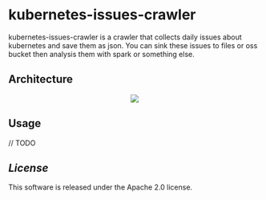 # kubernetes-issues-crawler
<p align="center"
    <img src="http://moyuan.oss-cn-beijing.aliyuncs.com/github/kubernetes-issues-crawler/arch.png"/>
</p>
kubernetes-issues-crawler is a crawler that collects daily issues about kubernetes and save them as json. You can sink these issues to files or oss bucket then analysis them with spark or something else.

## Architecture
<p align="center">
    <img src="http://moyuan.oss-cn-beijing.aliyuncs.com/github/kubernetes-issues-crawler/arch.png"/>
</p>

## Usage 
// TODO 
 
## *License*
This software is released under the Apache 2.0 license. 

